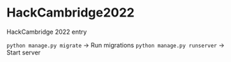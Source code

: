 # HackCambridge2022
HackCambridge 2022 entry


`python manage.py migrate` -> Run migrations
`python manage.py runserver` -> Start server
